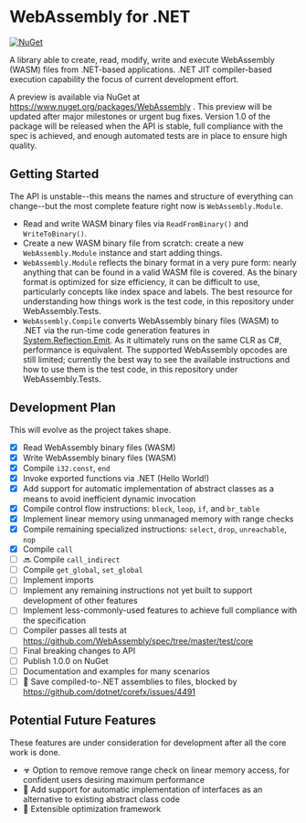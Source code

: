 ﻿# WebAssembly for .NET
[![NuGet](https://img.shields.io/nuget/v/WebAssembly.svg)](https://www.nuget.org/packages/WebAssembly)

A library able to create, read, modify, write and execute WebAssembly (WASM) files from .NET-based applications.
.NET JIT compiler-based execution capability the focus of current development effort.

A preview is available via NuGet at https://www.nuget.org/packages/WebAssembly .
This preview will be updated after major milestones or urgent bug fixes.
Version 1.0 of the package will be released when the API is stable, full compliance with the spec is achieved, and enough automated tests are in place to ensure high quality.

## Getting Started

The API is unstable--this means the names and structure of everything can change--but the most complete feature right now is `WebAssembly.Module`.

- Read and write WASM binary files via `ReadFromBinary()` and `WriteToBinary()`.
- Create a new WASM binary file from scratch: create a new `WebAssembly.Module` instance and start adding things.
- `WebAssembly.Module` reflects the binary format in a very pure form: nearly anything that can be found in a valid WASM file is covered.
As the binary format is optimized for size efficiency, it can be difficult to use, particularly concepts like index space and labels.
The best resource for understanding how things work is the test code, in this repository under WebAssembly.Tests.
- `WebAssembly.Compile` converts WebAssembly binary files (WASM) to .NET via the run-time code generation features in [System.Reflection.Emit](https://msdn.microsoft.com/en-us/library/system.reflection.emit.aspx).
As it ultimately runs on the same CLR as C#, performance is equivalent.
The supported WebAssembly opcodes are still limited; currently the best way to see the available instructions and how to use them is the test code, in this repository under WebAssembly.Tests.

## Development Plan

This will evolve as the project takes shape.

- [x] Read WebAssembly binary files (WASM)
- [x] Write WebAssembly binary files (WASM)
- [x] Compile `i32.const`, `end`
- [x] Invoke exported functions via .NET (Hello World!)
- [x] Add support for automatic implementation of abstract classes as a means to avoid inefficient dynamic invocation
- [x] Compile control flow instructions: `block`, `loop`, `if`, and `br_table`
- [x] Implement linear memory using unmanaged memory with range checks
- [x] Compile remaining specialized instructions: `select`, `drop`, `unreachable`, `nop`
- [x] Compile `call`
- [ ] 🔜 Compile `call_indirect`
- [ ] Compile `get_global`, `set_global`
- [ ] Implement imports
- [ ] Implement any remaining instructions not yet built to support development of other features
- [ ] Implement less-commonly-used features to achieve full compliance with the specification
- [ ] Compiler passes all tests at https://github.com/WebAssembly/spec/tree/master/test/core
- [ ] Final breaking changes to API
- [ ] Publish 1.0.0 on NuGet
- [ ] Documentation and examples for many scenarios
- [ ] 🛑 Save compiled-to-.NET assemblies to files, blocked by https://github.com/dotnet/corefx/issues/4491

## Potential Future Features

These features are under consideration for development after all the core work is done.

- ☣ Option to remove remove range check on linear memory access, for confident users desiring maximum performance
- 🤔 Add support for automatic implementation of interfaces as an alternative to existing abstract class code
- 🚀 Extensible optimization framework